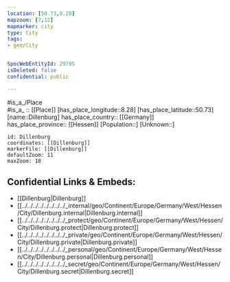 ```yaml
---
location: [50.73,8.28] 
mapzoom: [7,12] 
mapmarker: city 
type: City
tags:
- geo/City


SpocWebEntityId: 29795
isDeleted: false
confidential: public

---
```

#is_a_/Place  
#is_a_ :: [[Place]] 
[has_place_longitude::8.28] 
[has_place_latitude::50.73] 
[name::Dillenburg] 
has_place_country:: [[Germany]]  
has_place_province:: [[Hessen]] 
[Population::] 
[Unknown::] 


```leaflet
id: Dillenburg
coordinates: [[Dillenburg]] 
markerFile: [[Dillenburg]] 
defaultZoom: 11 
maxZoom: 18
```


## Confidential Links & Embeds: 
- [[Dillenburg|Dillenburg]]  
- [[../../../../../../../../_internal/geo/Continent/Europe/Germany/West/Hessen/City/Dillenburg.internal|Dillenburg.internal]] 
- [[../../../../../../../../_protect/geo/Continent/Europe/Germany/West/Hessen/City/Dillenburg.protect|Dillenburg.protect]] 
- [[../../../../../../../../_private/geo/Continent/Europe/Germany/West/Hessen/City/Dillenburg.private|Dillenburg.private]] 
- [[../../../../../../../../_personal/geo/Continent/Europe/Germany/West/Hessen/City/Dillenburg.personal|Dillenburg.personal]] 
- [[../../../../../../../../_secret/geo/Continent/Europe/Germany/West/Hessen/City/Dillenburg.secret|Dillenburg.secret]] 
